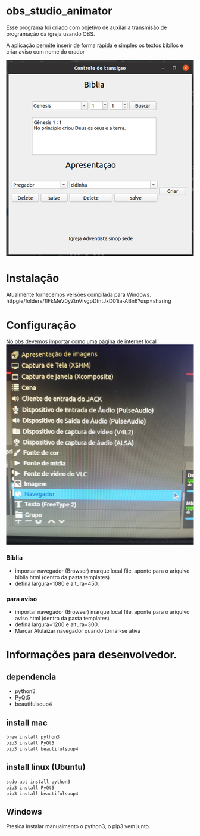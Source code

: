 # obs_studio_animator
Esse programa foi criado com objetivo de auxilar a transmisão de
programação da igreja usando OBS.

A aplicação permite inserir de forma rápida e simples os textos bíbilos e criar aviso com nome do orador

![](./doc/obs_animator.png)

 # Instalação
Atualmente fornecemos versões compilada para Windows.
httpgie/folders/1lFkMeV0yZtnVIvgpDtntJxD01ia-ABn6?usp=sharing
 

# Configuração
No obs devemos importar como uma página de internet local
![](./doc/import.png)

### Bíblia
* importar navegador (Browser) marque local file, aponte para o ariquivo biblia.html (dentro da pasta templates)
* defina largura=1080 e altura=450. 



### para aviso
* importar navegador (Browser) marque local file, aponte para o ariquivo aviso.html (dentro da pasta templates)
* defina largura=1200 e altura=300. 
* Marcar Atulaizar navegador quando tornar-se ativa


# Informações para desenvolvedor.

## dependencia 
* python3
* PyQt5
* beautifulsoup4

## install mac
```
brew install python3
pip3 install PyQt5
pip3 install beautifulsoup4
```

## install linux (Ubuntu)
```
sudo apt install python3
pip3 install PyQt5
pip3 install beautifulsoup4
```

## Windows
Presica instalar manualmento o python3, o pip3 vem junto.
